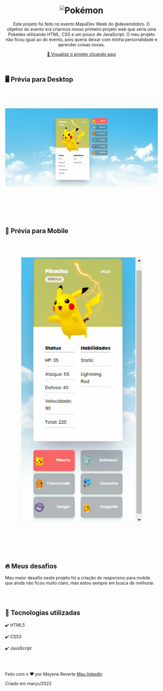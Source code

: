 <h1 align="center">
  <img src="github/image/logo.png" alt="Pokémon" width="200">
</h1>

<p align="center">Este projeto foi feito no evento MapaDev Week do @devemdobro. O objetivo do evento era criarmos nosso primeiro projeto web que seria uma Pokédex utilizando HTML, CSS e um pouco de JavaScript. O meu projeto não ficou igual ao do evento, pois queria deixar com minha personalidade e aprender coisas novas.</p>

<div align="center">

 [👀 Visualize o projeto clicando aqui](https://revertemayene.github.io/projeto-pokedex/)

</div> 

<br>

## 🖥️ Prévia para Desktop

<h1 align="center">

<br>

  <img src="github/gifs/desktop.gif" alt="Pokedex" width="900">

<br><br>
</h1>

## 📱 Prévia para Mobile

<h1 align="center">

<br>

  <img src="github/gifs/mobile.gif" alt="Pokedex" width="400">

<br><br>
</h1>

## 🔥 Meus desafios
<p align= "left">Meu maior desafio neste projeto foi a criação do responsivo para mobile que ainda não ficou muito claro, mas estou sempre em busca de melhorar.</p>
<br><br>


## 🚀 Tecnologias utilizadas

✔️ HTML5

✔️ CSS3

✔️ JavaScript

<br><br>

Feito com o ❤️ por Mayene Reverte [Meu linkedIn](https://www.linkedin.com/in/mayenereverte/)
<p>Criado em março/2022</p>

